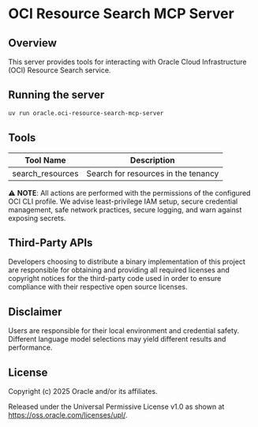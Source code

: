 # OCI Resource Search MCP Server

## Overview

This server provides tools for interacting with Oracle Cloud Infrastructure (OCI) Resource Search service.

## Running the server
```sh
uv run oracle.oci-resource-search-mcp-server
```

## Tools
| Tool Name | Description |
| --- | --- |
| search_resources | Search for resources in the tenancy |


⚠️ **NOTE**: All actions are performed with the permissions of the configured OCI CLI profile. We advise least-privilege IAM setup, secure credential management, safe network practices, secure logging, and warn against exposing secrets.

## Third-Party APIs

Developers choosing to distribute a binary implementation of this project are responsible for obtaining and providing all required licenses and copyright notices for the third-party code used in order to ensure compliance with their respective open source licenses.

## Disclaimer

Users are responsible for their local environment and credential safety. Different language model selections may yield different results and performance.

## License

Copyright (c) 2025 Oracle and/or its affiliates.
 
Released under the Universal Permissive License v1.0 as shown at  
<https://oss.oracle.com/licenses/upl/>.
